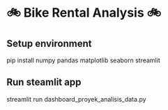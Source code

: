# 🚲 Bike Rental Analysis 🚲

## Setup environment
pip install numpy pandas matplotlib seaborn streamlit

## Run steamlit app
streamlit run dashboard_proyek_analisis_data.py
